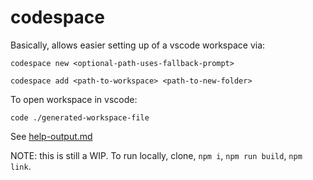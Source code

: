 # codespace

Basically, allows easier setting up of a vscode workspace via:

```
codespace new <optional-path-uses-fallback-prompt>
```

```
codespace add <path-to-workspace> <path-to-new-folder>
```

To open workspace in vscode:

```
code ./generated-workspace-file
```

See [help-output.md](./docs/help-output.md)

NOTE: this is still a WIP. To run locally, clone, `npm i`, `npm run build`, `npm link`.